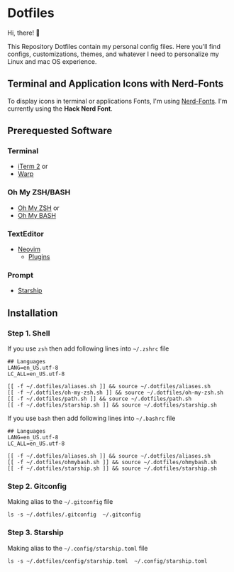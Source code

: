 # Dotfiles

Hi, there! 👋

This Repository Dotfiles contain my personal config files. Here you'll find configs, customizations, themes, and whatever I need to personalize my Linux and mac OS experience.


## Terminal and Application Icons with Nerd-Fonts
To display icons in terminal or applications Fonts, I'm using [Nerd-Fonts](https://www.nerdfonts.com). I'm currently using the **Hack Nerd Font**.

## Prerequested Software

### Terminal
* [iTerm 2](https://iterm2.com)
or
* [Warp](https://www.warp.dev)

### Oh My ZSH/BASH
- [Oh My ZSH](https://github.com/ohmyzsh/ohmyzsh)
or
- [Oh My BASH](https://github.com/ohmybash/oh-my-bash)

### TextEditor
* [Neovim](https://neovim.io)
    - [Plugins](https://github.com/LunarVim/Neovim-from-scratch.git)


### Prompt
* [Starship](https://starship.rs)



## Installation

### Step 1. Shell

If you use `zsh` then add following lines into `~/.zshrc` file
```
## Languages
LANG=en_US.utf-8
LC_ALL=en_US.utf-8

[[ -f ~/.dotfiles/aliases.sh ]] && source ~/.dotfiles/aliases.sh
[[ -f ~/.dotfiles/oh-my-zsh.sh ]] && source ~/.dotfiles/oh-my-zsh.sh
[[ -f ~/.dotfiles/path.sh ]] && source ~/.dotfiles/path.sh
[[ -f ~/.dotfiles/starship.sh ]] && source ~/.dotfiles/starship.sh

```

If you use `bash` then add following lines into `~/.bashrc` file

```
## Languages
LANG=en_US.utf-8
LC_ALL=en_US.utf-8

[[ -f ~/.dotfiles/aliases.sh ]] && source ~/.dotfiles/aliases.sh
[[ -f ~/.dotfiles/ohmybash.sh ]] && source ~/.dotfiles/ohmybash.sh
[[ -f ~/.dotfiles/starship.sh ]] && source ~/.dotfiles/starship.sh
```

### Step 2. Gitconfig

Making alias to the `~/.gitconfig` file

```
ls -s ~/.dotfiles/.gitconfig  ~/.gitconfig
```


### Step 3. Starship

Making alias to the `~/.config/starship.toml` file

```
ls -s ~/.dotfiles/config/starship.toml  ~/.config/starship.toml
```




